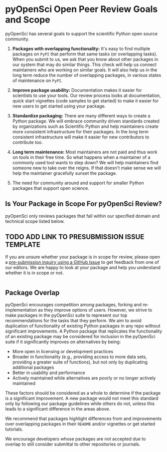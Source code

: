 # pyOpenSci Open Peer Review Goals and Scope

pyOpenSci has several goals to support the scientific Python open source 
community.

1. **Packages with overlapping functionality:** 
It's easy to find multiple packages on `PyPI` that perform that same tasks (or overlapping tasks). When you submit to us, we ask that you know about other packages in our system that may do similar things. This check will help us connect maintainers who are working on similar goals. It will also help us in the long term reduce the number of overlapping packages, in various states of maintenance on `PyPI`.

2. **Improve package usability:** Documentation makes it easier for scientists to use your tools. Our review process looks at documentation, quick start vignettes (code samples to get started) to make it easier for new users to get started using your package. 

3. **Standardize packaging:** There are many different ways to create a Python 
package. We will embrace community driven standards created by organizations 
such as Scientific Python and help maintainers create more consistent 
infrastructure for their packages. In the long term consistent infrastructure 
will make it easier for new contributors to contribute too.

1. **Long term maintenance:** Most maintainers are not paid and thus work on tools 
in their free time. So what happens when a maintainer of a commonly used tool wants 
to step down? We will help maintainers find someone new to take over the reigns.
If that doesn't make sense we will help the maintainer gracefully sunset the 
package. 

1. The need for community around and support for smaller Python packages that 
support open science. 

## Is Your Package in Scope For pyOpenSci Review?

pyOpenSci only reviews packages that fall within our specified domain and 
technical scope listed below. 

## TODO ADD LINK TO PRESUBMISSION ISSUE TEMPLATE 
If you are unsure whether your package is in scope for review, please 
open a [pre-submission inquiry using a GitHub Issue](LINK) to get feedback from 
one of our editors. We are happy to look at your package and help you understand 
whether it is in scope or not. 

```{include} ../scope.md
```

## Package Overlap
pyOpenSci encourages competition among packages, forking and re-implementation 
as they improve options of users. However, we strive to make packages in the 
pyOpenSci suite to represent our top recommendations for the tasks that they 
perform. We aim to avoid duplication of functionality of existing Python 
packages in any repo without significant improvements. A Python package that 
replicates the functionality of an existing package may be considered for 
inclusion in the pyOpenSci suite if it significantly improves on alternatives by 
being:

- More open in licensing or development practices
- Broader in functionality (e.g., providing access to more data sets, providing 
a greater suite of functions), but not only by duplicating additional packages
- Better in usability and performance
- Actively maintained while alternatives are poorly or no longer actively maintained

These factors should be considered as a whole to determine if the package is a 
significant improvement. A new package would not meet this standard only by 
following our package guidelines while others do not, unless this leads to a 
significant difference in the areas above.

We recommend that packages highlight differences from and improvements over 
overlapping packages in their `README` and/or vignettes or get started tutorials.

We encourage developers whose packages are not accepted due to overlap to still 
consider submittal to other repositories or journals.
